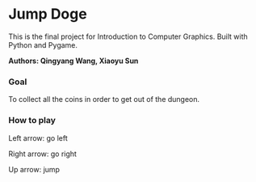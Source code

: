 # Jump Doge

This is the final project for Introduction to Computer Graphics. Built with Python and Pygame.

**Authors: Qingyang Wang, Xiaoyu Sun**


### Goal
To collect all the coins in order to get out of the dungeon.

### How to play

Left arrow: go left

Right arrow: go right

Up arrow: jump


